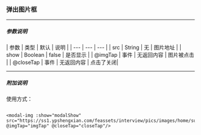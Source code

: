 ### 弹出图片框

****

##### 参数说明

| 参数 | 类型 | 默认 | 说明 |
| --- | --- | --- |
| src | String |  无  | 图片地址 |
| show | Boolean | false | 是否显示 |
| @imgTap | 事件 | 无返回内容 | 图片被点击 |
| @closeTap | 事件 | 无返回内容 | 点击了关闭|

****

##### 附加说明

使用方式：

```

<modal-img :show="modalShow" src="https://ss1.ypshengxian.com/feassets/interview/pics/images/home/sundry/reward.png" @imgTap="imgTap" @closeTap="closeTap"/>

```
